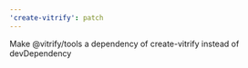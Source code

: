 ```yaml
---
'create-vitrify': patch
---
```


Make @vitrify/tools a dependency of create-vitrify instead of devDependency
